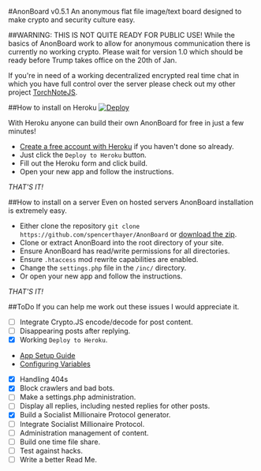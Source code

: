 #AnonBoard v0.5.1
An anonymous flat file image/text board designed to make crypto and security culture easy.

##WARNING: THIS IS NOT QUITE READY FOR PUBLIC USE!
While the basics of AnonBoard work to allow for anonymous communication there is currently no working crypto. Please wait for version 1.0 which should be ready before Trump takes office on the 20th of Jan.

If you're in need of a working decentralized encrypted real time chat in which you have full control over the server please check out my other project [TorchNoteJS](https://github.com/spencerthayer/TorchNoteJS).

##How to install on Heroku
[![Deploy](https://www.herokucdn.com/deploy/button.png)](https://heroku.com/deploy?template=https://github.com/spencerthayer/AnonBoard)

With Heroku anyone can build their own AnonBoard for free in just a few minutes!
- [Create a free account with Heroku](https://signup.heroku.com/php) if you haven't done so already.
- Just click the `Deploy to Heroku` button.
- Fill out the Heroku form and click build.
- Open your new app and follow the instructions.

_THAT'S IT!_

##How to install on a server
Even on hosted servers AnonBoard installation is extremely easy.
- Either clone the repository `git clone https://github.com/spencerthayer/AnonBoard` or [download the zip](https://github.com/spencerthayer/AnonBoard/archive/master.zip).
- Clone or extract AnonBoard into the root directory of your site.
- Ensure AnonBoard has read/write permissions for all directories.
- Ensure `.htaccess` mod rewrite capabilities are enabled.
- Change the `settings.php` file in the `/inc/` directory.
 - Or open your new app and follow the instructions.

_THAT'S IT!_

##ToDo
If you can help me work out these issues I would appreciate it.

- [ ] Integrate Crypto.JS encode/decode for post content.
- [ ] Disappearing posts after replying.
- [x] Working `Deploy to Heroku`.
 - [App Setup Guide](https://devcenter.heroku.com/articles/setting-up-apps-using-the-heroku-platform-api#creating-an-app-setup)
 - [Configuring Variables](https://devcenter.heroku.com/articles/config-vars)
- [x] Handling 404s
- [x] Block crawlers and bad bots.
- [ ] Make a settings.php administration.
- [ ] Display all replies, including nested replies for other posts.
- [x] Build a Socialist Millionaire Protocol generator.
- [ ] Integrate Socialist Millionaire Protocol.
- [ ] Administration management of content.
- [ ] Build one time file share.
- [ ] Test against hacks.
- [ ] Write a better Read Me.
